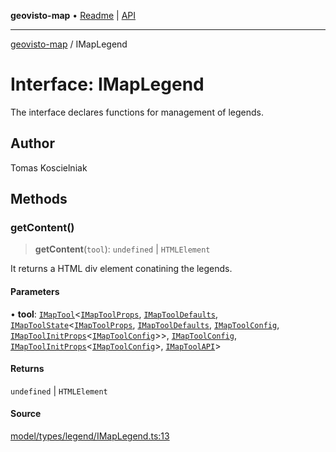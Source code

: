 **geovisto-map** • [Readme](../README.md) \| [API](../globals.md)

***

[geovisto-map](../README.md) / IMapLegend

# Interface: IMapLegend

The interface declares functions for management of legends.

## Author

Tomas Koscielniak

## Methods

### getContent()

> **getContent**(`tool`): `undefined` \| `HTMLElement`

It returns a HTML div element conatining the legends.

#### Parameters

• **tool**: [`IMapTool`](IMapTool.md)\<[`IMapToolProps`](../type-aliases/IMapToolProps.md), [`IMapToolDefaults`](IMapToolDefaults.md), [`IMapToolState`](IMapToolState.md)\<[`IMapToolProps`](../type-aliases/IMapToolProps.md), [`IMapToolDefaults`](IMapToolDefaults.md), [`IMapToolConfig`](../type-aliases/IMapToolConfig.md), [`IMapToolInitProps`](../type-aliases/IMapToolInitProps.md)\<[`IMapToolConfig`](../type-aliases/IMapToolConfig.md)\>\>, [`IMapToolConfig`](../type-aliases/IMapToolConfig.md), [`IMapToolInitProps`](../type-aliases/IMapToolInitProps.md)\<[`IMapToolConfig`](../type-aliases/IMapToolConfig.md)\>, [`IMapToolAPI`](../type-aliases/IMapToolAPI.md)\>

#### Returns

`undefined` \| `HTMLElement`

#### Source

[model/types/legend/IMapLegend.ts:13](https://github.com/geovisto/geovisto-map/blob/5ee2cb5d45c19062fc8fc6beefa2848c076518b6/src/model/types/legend/IMapLegend.ts#L13)
